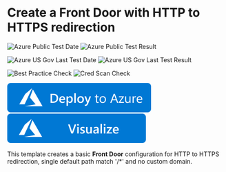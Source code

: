 # Create a Front Door with HTTP to HTTPS redirection

![Azure Public Test Date](https://azurequickstartsservice.blob.core.windows.net/badges/101-front-door-create-redirect/PublicLastTestDate.svg)
![Azure Public Test Result](https://azurequickstartsservice.blob.core.windows.net/badges/101-front-door-create-redirect/PublicDeployment.svg)

![Azure US Gov Last Test Date](https://azurequickstartsservice.blob.core.windows.net/badges/101-front-door-create-redirect/FairfaxLastTestDate.svg)
![Azure US Gov Last Test Result](https://azurequickstartsservice.blob.core.windows.net/badges/101-front-door-create-redirect/FairfaxDeployment.svg)

![Best Practice Check](https://azurequickstartsservice.blob.core.windows.net/badges/101-front-door-create-redirect/BestPracticeResult.svg)
![Cred Scan Check](https://azurequickstartsservice.blob.core.windows.net/badges/101-front-door-create-redirect/CredScanResult.svg)

[![Deploy To Azure](https://raw.githubusercontent.com/Azure/azure-quickstart-templates/master/1-CONTRIBUTION-GUIDE/images/deploytoazure.svg?sanitize=true)](https://portal.azure.com/#create/Microsoft.Template/uri/https%3A%2F%2Fraw.githubusercontent.com%2FAzure%2Fazure-quickstart-templates%2Fmaster%2F101-front-door-create-redirect%2Fazuredeploy.json)  [![Visualize](https://raw.githubusercontent.com/Azure/azure-quickstart-templates/master/1-CONTRIBUTION-GUIDE/images/visualizebutton.svg?sanitize=true)](http://armviz.io/#/?load=https%3A%2F%2Fraw.githubusercontent.com%2FAzure%2Fazure-quickstart-templates%2Fmaster%2F101-front-door-create-redirect%2Fazuredeploy.json)


This template creates a basic **Front Door** configuration for HTTP to HTTPS redirection, single default path match '/*' and no custom domain.


